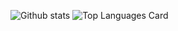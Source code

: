 ![Github stats](https://github-readme-stats.vercel.app/api?username=Nikolay200&theme=highcontrast&show_icons=true&count_private=true)
![Top Languages Card](https://github-readme-stats.vercel.app/api/top-langs/?username=Nikolay200)
